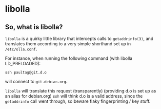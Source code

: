 libolla
=======

So, what is libolla?
--------------------

`libolla` is a quirky little library that intercepts calls to `getaddrinfo(3)`,
and translates them according to a very simple shorthand set up in
`/etc/olla.conf`.

For instance, when running the following command (with libolla LD\_PRELOADED):

    ssh paultag@git.d.o

will connect to `git.debian.org`.

`libolla` will translate this request (transparently) (providing d.o is set up
as an alias for debian.org) `ssh` will think d.o is a valid address, since the
`getaddrinfo` call went through, so beware flaky fingerprinting / key stuff.
